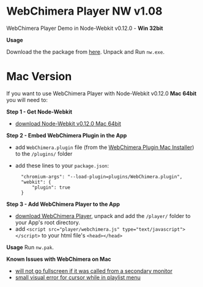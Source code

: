 # WebChimera Player NW v1.08

WebChimera Player Demo in Node-Webkit v0.12.0 - **Win 32bit**

**Usage**

Download the the package from [here](https://github.com/jaruba/WebChimeraPlayerNW/archive/master.zip). Unpack and Run ``nw.exe``.

Mac Version
==============

If you want to use WebChimera Player with Node-Webkit v0.12.0 **Mac 64bit** you will need to:

**Step 1 - Get Node-Webkit**
- [download Node-Webkit v0.12.0 Mac 64bit](http://dl.nwjs.io/v0.12.0/nwjs-v0.12.0-osx-x64.zip)

**Step 2 - Embed WebChimera Plugin in the App**
- add ``WebChimera.plugin`` file (from the [WebChimera Plugin Mac Installer](http://www.webchimera.org/download)) to the ``/plugins/`` folder
- add these lines to your ``package.json``:


        "chromium-args": "--load-plugin=plugins/WebChimera.plugin",
        "webkit": {
            "plugin": true
        }

**Step 3 - Add WebChimera Player to the App**
- [download WebChimera Player](https://github.com/jaruba/WebChimeraPlayer/archive/v1.07.zip), unpack and add the ``/player/`` folder to your App's root directory.
- add ``<script src="player/webchimera.js" type="text/javascript"></script>`` to your html file's ``<head></head>``

**Usage**
Run ``nw.pak``.

**Known Issues with WebChimera on Mac**

- [will not go fullscreen if it was called from a secondary monitor](https://github.com/RSATom/WebChimera/issues/93)
- [small visual error for cursor while in playlist menu](https://github.com/RSATom/WebChimera/issues/95)
